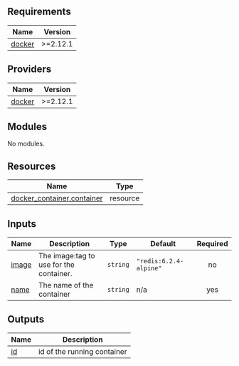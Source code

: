 ## Requirements

| Name | Version |
|------|---------|
| <a name="requirement_docker"></a> [docker](#requirement\_docker) | >=2.12.1 |

## Providers

| Name | Version |
|------|---------|
| <a name="provider_docker"></a> [docker](#provider\_docker) | >=2.12.1 |

## Modules

No modules.

## Resources

| Name | Type |
|------|------|
| [docker_container.container](https://registry.terraform.io/providers/kreuzwerker/docker/latest/docs/resources/container) | resource |

## Inputs

| Name | Description | Type | Default | Required |
|------|-------------|------|---------|:--------:|
| <a name="input_image"></a> [image](#input\_image) | The image:tag to use for the container. | `string` | `"redis:6.2.4-alpine"` | no |
| <a name="input_name"></a> [name](#input\_name) | The name of the container | `string` | n/a | yes |

## Outputs

| Name | Description |
|------|-------------|
| <a name="output_id"></a> [id](#output\_id) | id of the running container |
